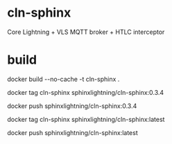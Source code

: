 # cln-sphinx

Core Lightning + VLS MQTT broker + HTLC interceptor

# build

docker build --no-cache -t cln-sphinx .

docker tag cln-sphinx sphinxlightning/cln-sphinx:0.3.4

docker push sphinxlightning/cln-sphinx:0.3.4

docker tag cln-sphinx sphinxlightning/cln-sphinx:latest

docker push sphinxlightning/cln-sphinx:latest
